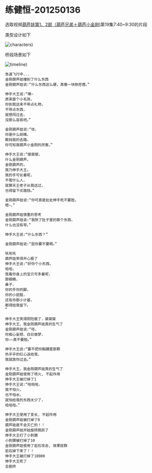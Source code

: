# 练健恒-201250136

选取视频[葫芦娃第1、2部（葫芦兄弟＋葫芦小金刚)](https://www.bilibili.com/video/BV1zQ4y1d7dQ?p=19)第19集7:40~9:30的片段

类型设计如下

![characters](http://www.plantuml.com/plantuml/proxy?cache=no&src=https://raw.githubusercontent.com/niuics/jwork-2021/master/W01/S201250136/uml/timeline.puml))

桥段场景如下

![timeline](http://www.plantuml.com/plantuml/proxy?cache=no&src=https://raw.githubusercontent.com/njuics/jwork-2021/master/W01/S201250136/uml/timeline.puml))



```
急速飞行中...
金刚葫芦娃撞到了什么东西
金刚葫芦娃说:“什么东西这么硬，真像一块铁疙瘩。”

伸手大王说:“噢~
原来是个小毛孩，
你到我这来不带点礼物，
不带点东西，
就想闯过去，
没那么容易吧。”

金刚葫芦娃说:“呔，
你是什么妖精，
敢挡我的去路，
你可知我葫芦小金刚的厉害。”

伸手大王说:“桀桀桀，
什么金刚葫芦，
金刚葫芦的，
我乃伸手大王，
我的手可长着呢，
不管什么人，
就算天王老子从我这过，
也得留下买路钱。”

金刚葫芦娃说:“你可真是处处伸手死不要脸，
嗯~，”

金刚葫芦娃慎重的思考
金刚葫芦娃说:“我除了肚子里的那个东西，
什么也没有带。”

伸手大王说:“什么东西？”

金刚葫芦娃说:“屁你要不要啊。”

吼吼吼
葫芦娃笑得开心极了
伸手大王说:“好你个小东西，
哈哈，
我看你身上的宝贝可多着呢，
那眼睛，
鼻子，
你的手你的脚，
你的小屁股，
还有你那小计基，
都得给我留下。
”

伸手大王笑得阴险极了，桀桀桀
伸手大王，我金刚葫芦娃真的生气了
金刚葫芦娃说:“呸，
你痴心妄想、白日做梦，
你——真不要脸。”

伸手大王说:“要不把你胸脯里那颗
热乎乎的红心送给我，
我就放你过去。”

伸手大王，我金刚葫芦娃真的生气了
金刚葫芦娃使用了喷火, 不起作用
伸手大王被打掉了1
伸手大王说:“哈哈哈，
我不怕火，
也不怕水，
就怕给我的东西太少了，
哈哈哈。”

伸手大王使用了变长, 不起作用
金刚葫芦娃被打掉了0
葫芦娃是不会灭亡的！！
金刚葫芦娃开始旋转跳跃了
伸手大王打了小刺猬
小刺猬被打掉了10
金刚葫芦娃使用了岩石攻击, 效果拔群
岩石掉下来了！！
伸手大王被打掉了10000
伸手大王死了
全剧终
```



